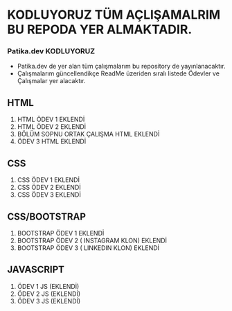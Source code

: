 # KODLUYORUZ TÜM AÇLIŞAMALRIM BU REPODA YER ALMAKTADIR.
### Patika.dev KODLUYORUZ
* Patika.dev de yer alan tüm çalışmalarım bu repository de yayınlanacaktır.
* Çalışmalarım güncellendikçe ReadMe üzeriden sıralı listede Ödevler ve Çalışmalar yer alacaktır.

HTML
---
1. HTML ÖDEV 1 EKLENDİ
2. HTML ÖDEV 2 EKLENDİ
3. BÖLÜM SOPNU ORTAK ÇALIŞMA HTML EKLENDİ
4. ÖDEV 3 HTML EKLENDİ

CSS
---
1. CSS ÖDEV 1 EKLENDİ
2. CSS ÖDEV 2 EKLENDİ
3. CSS ÖDEV 3 EKLENDİ

CSS/BOOTSTRAP
---
1. BOOTSTRAP ÖDEV 1 EKLENDİ
2. BOOTSTRAP ÖDEV 2 ( INSTAGRAM KLON) EKLENDİ
3. BOOTSTRAP ÖDEV 3 ( LINKEDIN KLON) EKLENDİ

JAVASCRIPT
---
1. ÖDEV 1 JS (EKLENDİ)
2. ÖDEV 2 JS (EKLENDİ)
3. ÖDEV 3 JS (EKLENDİ)
